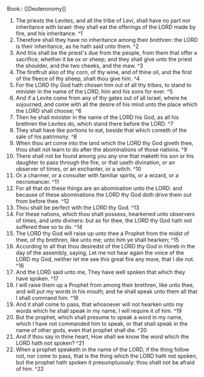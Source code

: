  Book:: [[Deuteronomy]]
 1. The priests the Levites, and all the tribe of Levi, shall have no part nor inheritance with Israel: they shall eat the offerings of the LORD made by fire, and his inheritance. ^1
 2. Therefore shall they have no inheritance among their brethren: the LORD is their inheritance, as he hath said unto them. ^2
 3. And this shall be the priest's due from the people, from them that offer a sacrifice, whether it be ox or sheep; and they shall give unto the priest the shoulder, and the two cheeks, and the maw. ^3
 4. The firstfruit also of thy corn, of thy wine, and of thine oil, and the first of the fleece of thy sheep, shalt thou give him. ^4
 5. For the LORD thy God hath chosen him out of all thy tribes, to stand to minister in the name of the LORD, him and his sons for ever. ^5
 6. And if a Levite come from any of thy gates out of all Israel, where he sojourned, and come with all the desire of his mind unto the place which the LORD shall choose; ^6
 7. Then he shall minister in the name of the LORD his God, as all his brethren the Levites do, which stand there before the LORD. ^7
 8. They shall have like portions to eat, beside that which cometh of the sale of his patrimony. ^8
 9. When thou art come into the land which the LORD thy God giveth thee, thou shalt not learn to do after the abominations of those nations. ^9
 10. There shall not be found among you any one that maketh his son or his daughter to pass through the fire, or that useth divination, or an observer of times, or an enchanter, or a witch. ^10
 11. Or a charmer, or a consulter with familiar spirits, or a wizard, or a necromancer. ^11
 12. For all that do these things are an abomination unto the LORD: and because of these abominations the LORD thy God doth drive them out from before thee. ^12
 13. Thou shalt be perfect with the LORD thy God. ^13
 14. For these nations, which thou shalt possess, hearkened unto observers of times, and unto diviners: but as for thee, the LORD thy God hath not suffered thee so to do. ^14
 15. The LORD thy God will raise up unto thee a Prophet from the midst of thee, of thy brethren, like unto me; unto him ye shall hearken; ^15
 16. According to all that thou desiredst of the LORD thy God in Horeb in the day of the assembly, saying, Let me not hear again the voice of the LORD my God, neither let me see this great fire any more, that I die not. ^16
 17. And the LORD said unto me, They have well spoken that which they have spoken. ^17
 18. I will raise them up a Prophet from among their brethren, like unto thee, and will put my words in his mouth; and he shall speak unto them all that I shall command him. ^18
 19. And it shall come to pass, that whosoever will not hearken unto my words which he shall speak in my name, I will require it of him. ^19
 20. But the prophet, which shall presume to speak a word in my name, which I have not commanded him to speak, or that shall speak in the name of other gods, even that prophet shall die. ^20
 21. And if thou say in thine heart, How shall we know the word which the LORD hath not spoken? ^21
 22. When a prophet speaketh in the name of the LORD, if the thing follow not, nor come to pass, that is the thing which the LORD hath not spoken, but the prophet hath spoken it presumptuously: thou shalt not be afraid of him. ^22
